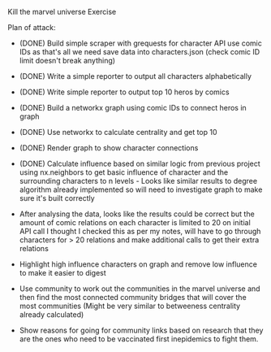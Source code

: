 Kill the marvel universe Exercise

Plan of attack:

- (DONE) Build simple scraper with grequests for character API use comic IDs as that's all we need save data into characters.json (check comic ID limit doesn't break anything)

- (DONE) Write a simple reporter to output all characters alphabetically

- (DONE) Write simple reporter to output top 10 heros by comics

- (DONE) Build a networkx graph using comic IDs to connect heros in graph

- (DONE) Use networkx to calculate centrality and get top 10

- (DONE) Render graph to show character connections

- (DONE) Calculate influence based on similar logic from previous project using nx.neighbors to get basic
  influence of character and the surrounding characters to n levels - Looks like similar results to
  degree algorithm already implemented so will need to investigate graph to make sure it's built
  correctly

- After analysing the data, looks like the results could be correct but the amount of comic
  relations on each character is limited to 20 on initial API call I thought I checked this as per my
  notes, will have to go through characters for > 20 relations and make additional calls to get their extra relations

- Highlight high influence characters on graph and remove low influence to make it easier to digest

- Use community to work out the communities in the marvel universe and then find the most connected community bridges that will cover the most communities (Might be very similar to betweeness centrality already calculated)

- Show reasons for going for community links based on research that they are the ones who need to be vaccinated first inepidemics to fight them. 
